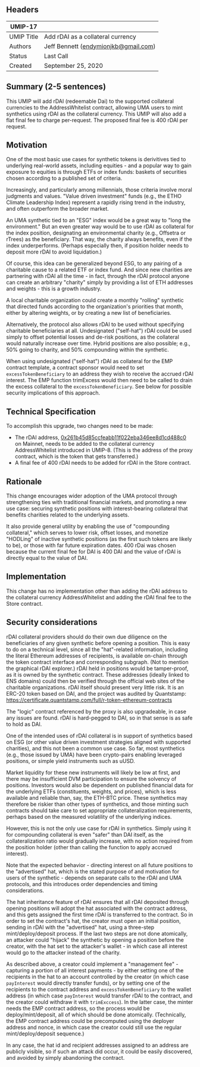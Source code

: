 ## Headers
| UMIP-17   |                                                                                                                                          |
|------------|------------------------------------------------------------------------------------------------------------------------------------------|
| UMIP Title | Add rDAI as a collateral currency              |
| Authors    | Jeff Bennett (endymionjkb@gmail.com) |
| Status     | Last Call                                                                                                                                    |
| Created    | September 25, 2020                                                                                                                           |

## Summary (2-5 sentences)
This UMIP will add rDAI (redeemable Dai) to the supported collateral currencies to the AddressWhitelist contract, allowing UMA users to mint synthetics using rDAI as the collateral currency. This UMIP will also add a flat final fee to charge per-request. The proposed final fee is 400 rDAI per request.

## Motivation
One of the most basic use cases for synthetic tokens is derivitives tied to underlying real-world assets, including equities - and a popular way to gain exposure to equities is through ETFs or index funds: baskets of securities chosen according to a published set of criteria.

Increasingly, and particularly among millennials, those criteria involve moral judgments and values. "Value driven investment" funds (e.g., the ETHO Climate Leadership Index) represent a rapidly rising trend in the industry, and often outperform the broader market.

An UMA synthetic tied to an "ESG" index would be a great way to "long the environment." But an even greater way would be to use rDAI as collateral for the index position, designating an environmental charity (e.g., Offsetra or rTrees) as the beneficiary. That way, the charity always benefits, even if the index underperforms. (Perhaps especially then, if position holder needs to deposit more rDAI to avoid liquidation.)

Of course, this idea can be generalized beyond ESG, to any pairing of a charitable cause to a related ETF or index fund. And since new charities are partnering with rDAI all the time - in fact, through the rDAI protocol anyone can create an arbitrary "charity" simply by providing a list of ETH addresses and weights - this is a growth industry.

A local charitable organization could create a monthly "rolling" synthetic that directed funds according to the organization's priorities that month, either by altering weights, or by creating a new list of beneficiaries.

Alternatively, the protocol also allows rDAI to be used without specifying charitable beneficiaries at all. Undesignated ("self-hat") rDAI could be used simply to offset potential losses and de-risk positions, as the collateral would naturally increase over time. Hybrid positions are also possible; e.g., 50% going to charity, and 50% compounding within the synthetic.

When using undesignated ("self-hat") rDAI as collateral for the EMP contract template, a contract sponsor would need to set `excessTokenBeneficiary` to an address they wish to receive the accrued rDAI interest. The EMP function trimExcess would then need to be called to drain the excess collateral to the `excessTokenBeneficiary`. See below for possible security implications of this approach.

## Technical Specification
To accomplish this upgrade, two changes need to be made:
- The rDAI address, [0x261b45d85ccfeabb11f022eba346ee8d1cd488c0](https://etherscan.io/token/0x261b45d85ccfeabb11f022eba346ee8d1cd488c0) on Mainnet, needs to be added to the collateral currency AddressWhitelist introduced in UMIP-8.
   (This is the address of the proxy contract, which is the token that gets transferred.)
- A final fee of 400 rDAI needs to be added for rDAI in the Store contract.
## Rationale
This change encourages wider adoption of the UMA protocol through strengthening ties with traditional financial markets, and promoting a new use case: securing synthetic positions with interest-bearing collateral that benefits charities related to the underlying assets.

It also provide general utility by enabling the use of "compounding collateral," which serves to lower risk, offset losses, and monetize "HODLing" of inactive synthetic positions (as the first such tokens are likely to be), or those with far future expiration dates.
400 rDai was chosen because the current final fee for DAI is 400 DAI and the value of rDAI is directly equal to the value of DAI.
## Implementation
This change has no implementation other than adding the rDAI address to the collateral currency AddressWhitelist and adding the rDAI final fee to the Store contract.

## Security considerations

rDAI collateral providers should do their own due diligence on the beneficiaries of any given synthetic before opening a position. This is easy to do on a technical level, since all the "hat"-related information, including the literal Ethereum addresses of recipients, is available on-chain through the token contract interface and corresponding subgraph. (Not to mention the graphical rDAI explorer.) rDAI held in positions would be tamper-proof, as it is owned by the synthetic contract. These addresses (ideally linked to ENS domains) could then be verified through the official web sites of the charitable organizations.
rDAI itself should present very little risk. It is an ERC-20 token based on DAI, and the project was audited by Quantstamp: 
https://certificate.quantstamp.com/full/r-token-ethereum-contracts

The "logic" contract referenced by the proxy is also upgradeable, in case any issues are found. rDAI is hard-pegged to DAI, so in that sense is as safe to hold as DAI.

One of the intended uses of rDAI collateral is in support of synthetics based on ESG (or other value driven investment strategies aligned with supported charities), and this not been a common use case. So far, most synthetics (e.g., those issued by UMA) have been crypto-pairs enabling leveraged positions, or simple yield instruments such as uUSD.

Market liquidity for these new instruments will likely be low at first, and there may be insufficient DVM participation to ensure the solvency of positions. Investors would also be dependent on published financial data for the underlying ETFs (constituents, weights, and prices), which is less available and reliable than, say, the ETH-BTC price. These synthetics may therefore be riskier than other types of synthetics, and those minting such contracts should take care to set appropriate collateralization requirements, perhaps based on the measured volatility of the underlying indices.

However, this is not the only use case for rDAI in synthetics. Simply using it for compounding collateral is even "safer" than DAI itself, as the collateralization ratio would gradually increase, with no action required from the position holder (other than calling the function to apply accrued interest).

Note that the expected behavior - directing interest on all future positions to the "advertised" hat, which is the stated purpose of and motivation for users of the synthetic - depends on separate calls to the rDAI and UMA protocols, and this introduces order dependencies and timing considerations.

The hat inheritance feature of rDAI ensures that all rDAI deposited through opening positions will adopt the hat associated with the contract address, and this gets assigned the first time rDAI is transferred to the contract. So in order to set the contract's hat, the creator must open an initial position, sending in rDAI with the "advertised" hat, using a three-step mint/deploy/deposit process. If the last two steps are not done atomically, an attacker could "hijack" the synthetic by opening a position before the creator, with the hat set to the attacker's wallet - in which case all interest would go to the attacker instead of the charity.

As described above, a creator could implement a "management fee" - capturing a portion of all interest payments - by either setting one of the recipients in the hat to an account controlled by the creator (in which case `payInterest` would directly transfer funds), or by setting one of the recipients to the contract address and `excessTokenBeneficiary` to the wallet address (in which case `payInterest` would transfer rDAI to the contract, and the creator could withdraw it with `trimExccess`). In the latter case, the minter needs the EMP contract address, so the process would be deploy/mint/deposit, all of which should be done atomically. (Technically, the EMP contract address could be precomputed using the deployer address and nonce, in which case the creator could still use the regular mint/deploy/deposit sequence.)

In any case, the hat id and recipient addresses assigned to an address are publicly visible, so if such an attack did occur, it could be easily discovered, and avoided by simply abandoning the contract.